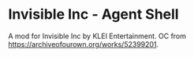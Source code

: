# Invisible Inc - Agent Shell

A mod for Invisible Inc by KLEI Entertainment. OC from https://archiveofourown.org/works/52399201.
